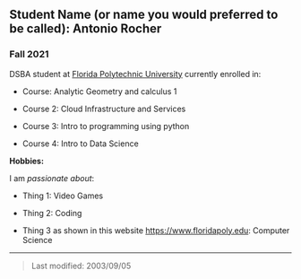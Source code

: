 ## Student Name (or name you would preferred to be called): Antonio Rocher

### Fall 2021

DSBA student at [Florida Polytechnic University](https://www.floridapoly.edu) currently enrolled in: 

- Course: Analytic Geometry and calculus 1

- Course 2: Cloud Infrastructure and Services

- Course 3: Intro to programming using python

- Course 4: Intro to Data Science

**Hobbies:**

I am _passionate about_: 

- Thing 1: Video Games

- Thing 2: Coding

- Thing 3 as shown in this website <https://www.floridapoly.edu>: Computer Science

***

> Last modified: 2003/09/05
